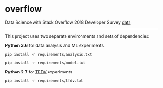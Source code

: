 # overflow
Data Science with Stack Overflow 2018 Developer Survey [data](https://www.kaggle.com/stackoverflow/stack-overflow-2018-developer-survey)

----

This project uses two separate environments and sets of dependencies:

**Python 3.6** for data analysis and ML experiments

`pip install -r requirements/analysis.txt`

`pip install -r requirements/model.txt`


**Python 2.7** for [TFDV](https://github.com/tensorflow/data-validation) experiments

`pip install -r requirements/tfdv.txt`

